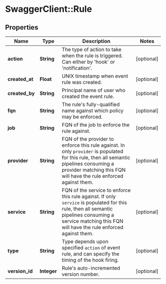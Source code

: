 # SwaggerClient::Rule

## Properties
Name | Type | Description | Notes
------------ | ------------- | ------------- | -------------
**action** | **String** | The type of action to take when the rule is triggered. Can either by &#39;hook&#39; or &#39;notification&#39;. | [optional] 
**created_at** | **Float** | UNIX timestamp when event rule was created. | [optional] 
**created_by** | **String** | Principal name of user who created the event rule. | [optional] 
**fqn** | **String** | The rule&#39;s fully-qualified name against which policy may be enforced. | [optional] 
**job** | **String** | FQN of the job to enforce the rule against. | [optional] 
**provider** | **String** | FQN of the provider to enforce this rule against. In only `provider` is populated for this rule, then all semantic pipelines consuming a provider matching this FQN will have the rule enforced against them. | [optional] 
**service** | **String** | FQN of the service to enforce this rule against. If only `service` is populated for this rule, then all semantic pipelines consuming a service matching this FQN will have the rule enforced against them. | [optional] 
**type** | **String** | Type depends upon specified `action` of event rule, and can specify the timing of the hook firing. | [optional] 
**version_id** | **Integer** | Rule&#39;s auto-incremented version number. | [optional] 


